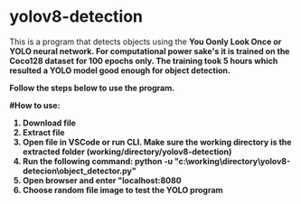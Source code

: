 # yolov8-detection

This is a program that detects objects using the <b>Y<b>ou <b>O<b>only <b>L<b>ook <b>O<b>nce or YOLO neural network. For computational power sake's it is trained on the Coco128 dataset for 100 epochs only. The training took 5 hours which resulted a YOLO model good enough for object detection.

Follow the steps below to use the program.

#How to use:

1. Download file
2. Extract file
3. Open file in VSCode or run CLI. Make sure the working directory is the extracted folder (working/directory/yolov8-detection)
4. Run the following command: python -u "c:\working\directory\yolov8-detecion\object_detector.py"
5. Open browser and enter "localhost:8080
6. Choose random file image to test the YOLO program
